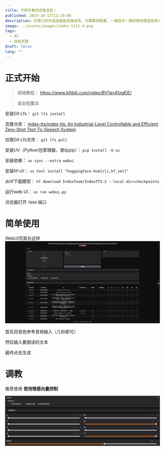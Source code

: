 ```yaml
---
title: 手把手教你克隆音色！
published: 2025-10-13T12:19:06
description: 仅需几秒的语音就能克隆音色，无需繁琐配置，一键启动！随时随地做蓝底神人小视频！
image: ../assets/images/index-tts2-4.png
tags:
  - AI
  - 音色克隆
draft: false
lang: ""
---
```

# 正式开始

> 视频教程： https://www.bilibili.com/video/BV1qv41zgEjE/

> 请全程魔法

安装Git Lfs： `git lfs install`

克隆仓库： [index-tts/index-tts: An Industrial-Level Controllable and Efficient Zero-Shot Text-To-Speech System](https://github.com/index-tts/index-tts)

拉取Git Lfs文件： `git lfs pull`

安装UV（Python包管理器，类似pip）： `pip install -U uv`

安装依赖： `uv sync --extra webui`

安装hf-cli： `uv tool install "huggingface-hub[cli,hf_xet]"`

从hf下载模型： `hf download IndexTeam/IndexTTS-2 --local-dir=checkpoints`

运行web UI： `uv run webui.py`

浏览器打开 `7860` 端口

# 简单使用

WebUI页面长这样
![](../assets/images/index-tts2-1.png)

首先将音色参考音频输入（几秒即可）

然后输入要朗读的文本

最终点击生成

# 调教

推荐使用 **使用情感向量控制** 

![](../assets/images/index-tts2-2.png)